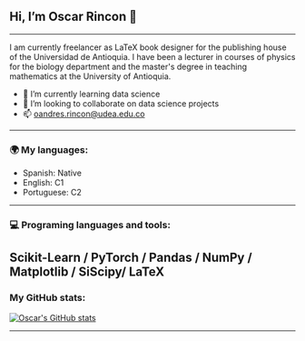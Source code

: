 ## Hi, I’m Oscar Rincon 👋

---
I am currently freelancer as LaTeX book designer for the publishing house of the Universidad de Antioquia. I have been a lecturer in courses of physics for the biology department and the master's degree in teaching mathematics at the University of Antioquia. 
 
- 🌱 I’m currently learning data science
- 💞️ I’m looking to collaborate on data science projects
- 📫 oandres.rincon@udea.edu.co
---
### 🌍 My languages:

- Spanish: Native
- English: C1
- Portuguese: C2
---
### 💻 Programing languages and tools: 

Scikit-Learn / PyTorch / Pandas  / NumPy / Matplotlib / SiScipy/  LaTeX
---
### My GitHub stats: 

[![Oscar's GitHub stats](https://github-readme-stats.vercel.app/api?username=oandresrincon)](https://github.com/anuraghazra/github-readme-stats)

---
